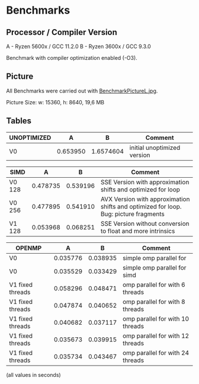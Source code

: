 # Benchmarks

## Processor / Compiler Version

A - Ryzen 5600x / GCC 11.2.0
B - Ryzen 3600x / GCC 9.3.0

Benchmark with compiler optimization enabled (-O3).

## Picture

All Benchmarks were carried out with [BenchmarkPictureL.jpg](https://drive.google.com/file/d/1VS0r1vs5GeAXDvkbd77-Uifat9tqF65I/view?usp=sharing).  

Picture Size: w: 15360, h: 8640, 19,6 MB  

## Tables

UNOPTIMIZED | A  | B | Comment
-------- | -------- | -------- | --------
V0   | 0.653950   | 1.6574604   | initial unoptimized version

SIMD | A  | B | Comment
-------- | -------- | -------- | --------
V0 128   | 0.478735   | 0.539196   | SSE Version with approximation shifts and optimized for loop
V0 256   | 0.477895   | 0.541910   | AVX Version with approximation shifts and optimized for loop. Bug: picture fragments
V1 128   | 0.053968   | 0.068251  | SSE Version without conversion to float and more intrinsics

OPENMP | A  | B | Comment
-------- | -------- | -------- | --------
V0   | 0.035776   | 0.038935   | simple omp parallel for
V0   | 0.035529   | 0.033429   | simple omp parallel for simd
V1 fixed threads  | 0.058296   | 0.048471   | omp parallel for with 6 threads
V1 fixed threads  | 0.047874   | 0.040652  | omp parallel for with 8 threads
V1 fixed threads  | 0.040682   | 0.037117  | omp parallel for with 10 threads
V1 fixed threads  | 0.035673   | 0.039915  | omp parallel for with 12 threads
V1 fixed threads  | 0.035734   | 0.043467   | omp parallel for with 24 threads


(all values in seconds)

